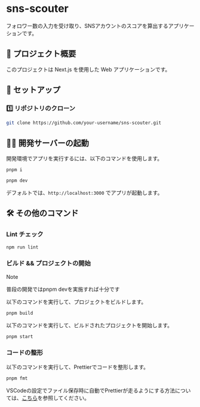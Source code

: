 # sns-scouter

フォロワー数の入力を受け取り、SNSアカウントのスコアを算出するアプリケーションです。

## 📌 プロジェクト概要

このプロジェクトは Next.js を使用した Web アプリケーションです。

## 🚀 セットアップ

### 1️⃣ リポジトリのクローン

```bash
git clone https://github.com/your-username/sns-scouter.git
```

## 🏃‍♂️ 開発サーバーの起動

開発環境でアプリを実行するには、以下のコマンドを使用します。

```bash
pnpm i

pnpm dev
```

デフォルトでは、`http://localhost:3000` でアプリが起動します。

## 🛠️ その他のコマンド

### **Lint チェック**

```bash
npm run lint
```

### **ビルド && プロジェクトの開始**

> [!NOTE]
> 普段の開発ではpnpm devを実施すれば十分です

以下のコマンドを実行して、プロジェクトをビルドします。

```bash
pnpm build
```

以下のコマンドを実行して、ビルドされたプロジェクトを開始します。

```bash
pnpm start
```

### **コードの整形**

以下のコマンドを実行して、Prettierでコードを整形します。

```bash
pnpm fmt
```

VSCodeの設定でファイル保存時に自動でPrettierが走るようにする方法については、[こちら](./docs/knowledge/setup-prettier.md#visual-studio-code-vscode)を参照してください。
